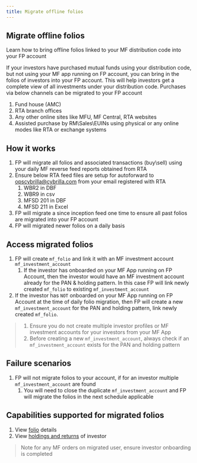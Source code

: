 ```yaml
---
title: Migrate offline folios
---
```

## Migrate offline folios
Learn how to bring offline folios linked to your MF distribution code into your FP account

If your investors have purchased mutual funds using your distribution code, but not using your MF app running on FP account, you can bring in the folios of investors into your FP account. This will help investors get a complete view of all investments under your distribution code. Purchases via below channels can be migrated to your FP account

1. Fund house (AMC)
2. RTA branch offices
3. Any other online sites like MFU, MF Central, RTA websites
4. Assisted purchase by RM\Sales\EUINs using physical or any online modes like RTA or exchange systems

## How it works

1. FP will migrate all folios and associated transactions (buy\sell) using your daily MF reverse feed reports obtained from RTA
2. Ensure below RTA feed files are setup for autoforward to opscybrilla@cybrilla.com from your email registered with RTA
   1. WBR2 in DBF
   2. WBR9 in csv
   3. MFSD 201 in DBF
   4. MFSD 211 in Excel
3. FP will migrate a since inception feed one time to ensure all past folios are migrated into your FP account
4. FP will migrated newer folios on a daily basis

## Access migrated folios

1. FP will create `mf_folio` and link it with an MF investment account  `mf_investment_account`
   1. If the investor has onboarded on your MF App running on FP Account, then the investor would have an MF investment account already for the PAN & holding pattern. In this case FP will link newly created `mf_folio` to existing `mf_investment_account`
2. If the investor has `NOT`  onboarded on your MF App running on FP Account at the time of daily folio migration, then FP will create a new `mf_investment_account` for the PAN and holding pattern, link newly created `mf_folio`.

> 1. Ensure you do not create multiple investor profiles or MF investment accounts for your investors from your MF App
> 2. Before creating a new `mf_investment_account`, always check if an `mf_investment_account` exists for the PAN and holding pattern

## Failure scenarios

1. FP will not migrate folios to your account, if for an investor multiple `mf_investment_account` are found
   1. You will need to close the duplicate `mf_investment_account` and FP will migrate the folios in the next schedule applicable

## Capabilities supported for migrated folios

1. View [folio](https://fintechprimitives.com/docs/api/#mf-folio-object) details
2. View [holdings and returns](https://fintechprimitives.com/docs/api/#investor-reports) of investor

> Note for any MF orders on migrated user, ensure investor onboarding is completed
   


